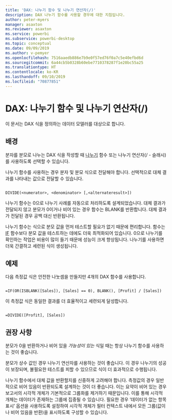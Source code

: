 ```yaml
---
title: 'DAX: 나누기 함수 및 나누기 연산자(/)'
description: DAX 나누기 함수를 사용할 경우에 대한 지침입니다.
author: peter-myers
manager: asaxton
ms.reviewer: asaxton
ms.service: powerbi
ms.subservice: powerbi-desktop
ms.topic: conceptual
ms.date: 09/09/2019
ms.author: v-pemyer
ms.openlocfilehash: 7516aaedb886e7b9e0f57ed76f0a7c5e40efbd6d
ms.sourcegitcommit: 6a44cb5b0328b60ebe7710378287f1e20bc55a25
ms.translationtype: HT
ms.contentlocale: ko-KR
ms.lasthandoff: 09/10/2019
ms.locfileid: "70877851"
---
```

# <a name="dax-divide-function-vs-divide-operator-"></a>DAX: 나누기 함수 및 나누기 연산자(/)

이 문서는 DAX 식을 정의하는 데이터 모델러를 대상으로 합니다.

## <a name="background"></a>배경

분자를 분모로 나누는 DAX 식을 작성할 때 [나누기](/dax/divide-function-dax) 함수 또는 나누기 연산자(/ - 슬래시)를 사용하도록 선택할 수 있습니다.

나누기 함수를 사용하는 경우 분자 및 분모 식으로 전달해야 합니다. 선택적으로 대체 결과를 나타내는 값으로 전달할 수 있습니다.

```dax

DIVIDE(<numerator>, <denominator> [,<alternateresult>])

```

나누기 함수는 0으로 나누기 사례를 자동으로 처리하도록 설계되었습니다. 대체 결과가 전달되지 않고 분모가 0이거나 비어 있는 경우 함수는 BLANK를 반환합니다. 대체 결과가 전달된 경우 공백 대신 반환됩니다.

나누기 함수는 식으로 분모 값을 먼저 테스트할 필요가 없기 때문에 편리합니다. 함수는 [IF](/dax/if-function-dax) 함수보다 분모 값을 테스트하는 데에도 더욱 최적화되어 있습니다. 0으로 나누기를 확인하는 작업은 비용이 많이 들기 때문에 성능이 크게 향상됩니다. 나누기를 사용하면 더욱 간결하고 세련된 식이 생성됩니다.

## <a name="example"></a>예제

다음 측정값 식은 안전한 나눗셈을 만들지만 4개의 DAX 함수를 사용합니다.

```dax

=IF(OR(ISBLANK([Sales]), [Sales] == 0), BLANK(), [Profit] / [Sales])

```

이 측정값 식은 동일한 결과를 더 효율적이고 세련되게 달성합니다.

```dax

=DIVIDE([Profit], [Sales])

```

## <a name="recommendations"></a>권장 사항

분모가 0을 반환하거나 비어 있을 _가능성이 있는_ 식일 때는 항상 나누기 함수를 사용하는 것이 좋습니다.

분모가 상수 값인 경우 나누기 연산자를 사용하는 것이 좋습니다. 이 경우 나누기의 성공이 보장되며, 불필요한 테스트를 피할 수 있으므로 식이 더 효과적으로 수행됩니다.

나누기 함수에서 대체 값을 반환할지를 신중하게 고려해야 합니다. 측정값의 경우 일반적으로 비어 있음이 반환되도록 설계하는 것이 더 좋습니다. 이는 요약이 비어 있는 경우 보고서의 시각적 개체가 기본적으로 그룹화를 제거하기 때문입니다. 이를 통해 시각적 개체는 데이터가 존재하는 그룹에 집중될 수 있습니다. 필요한 경우 ‘데이터가 없는 항목 표시’ 옵션을 사용하도록 설정하여 시각적 개체가 필터 컨텍스트 내에서 모든 그룹(값이나 비어 있음을 반환)을 표시하도록 구성할 수 있습니다.

